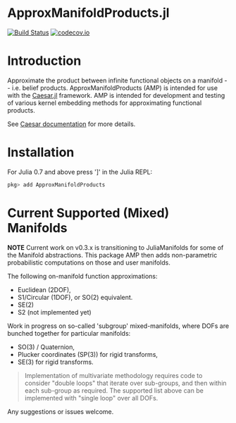 # ApproxManifoldProducts.jl

[![Build Status](https://travis-ci.org/JuliaRobotics/ApproxManifoldProducts.jl.svg?branch=master)](https://travis-ci.org/JuliaRobotics/ApproxManifoldProducts.jl)
[![codecov.io](https://codecov.io/github/JuliaRobotics/ApproxManifoldProducts.jl/coverage.svg?branch=master)](https://codecov.io/github/JuliaRobotics/ApproxManifoldProducts.jl?branch=master)


<!-- [![ApproxManifoldProducts](http://pkg.julialang.org/badges/ApproxManifoldProducts_0.7.svg)](http://pkg.julialang.org/?pkg=ApproxManifoldProducts&ver=0.7)
[![ApproxManifoldProducts](http://pkg.julialang.org/badges/ApproxManifoldProducts_1.0.svg)](http://pkg.julialang.org/?pkg=ApproxManifoldProducts&ver=1.0) -->

# Introduction

Approximate the product between infinite functional objects on a manifold -- i.e. belief products.  ApproxManifoldProducts (AMP) is intended for use with the [Caesar.jl](http://www.github.com/JuliaRobotics/Caesar.jl) framework.  AMP is intended for development and testing of various kernel embedding methods for approximating functional products.

See [Caesar documentation](http://www.juliarobotics.org/Caesar.jl/latest/) for more details.

# Installation

For Julia 0.7 and above press ']' in the Julia REPL:
```julia
pkg> add ApproxManifoldProducts
```

# Current Supported (Mixed) Manifolds

**NOTE** Current work on v0.3.x is transitioning to JuliaManifolds for some of the Manifold abstractions.  This package AMP then adds non-parametric probabilistic computations on those and user manifolds.

The following on-manifold function approximations:
- Euclidean (2DOF),
- S1/Circular (1DOF), or SO(2) equivalent.
- SE(2)
- S2 (not implemented yet)

Work in progress on so-called 'subgroup' mixed-manifolds, where DOFs are bunched together for particular manifolds:
- SO(3) / Quaternion,
- Plucker coordinates (SP(3)) for rigid transforms,
- SE(3) for rigid transforms.

> Implementation of multivariate methodology requires code to consider "double loops" that iterate over sub-groups, and then within each sub-group as required.  The supported list above can be implemented with "single loop" over all DOFs.

Any suggestions or issues welcome.
